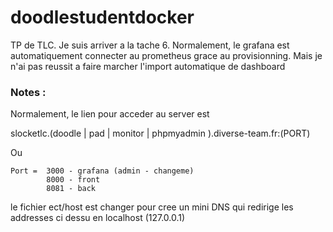 # doodlestudentdocker
TP de TLC.
Je suis arriver a la tache 6.
Normalement, le grafana est automatiquement connecter au prometheus grace au provisionning.
Mais je n'ai pas reussit a faire marcher l'import automatique de dashboard

### Notes :

Normalement, le lien pour acceder au server est 

slocketlc.(doodle | pad | monitor | phpmyadmin ).diverse-team.fr:(PORT)

Ou 
```
Port =  3000 - grafana (admin - changeme)
        8000 - front
        8081 - back
```
le fichier ect/host est changer pour cree un mini DNS qui redirige les addresses ci dessu en localhost (127.0.0.1)
